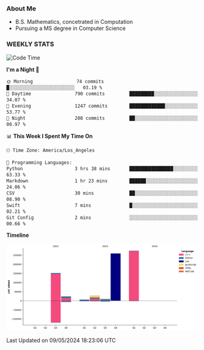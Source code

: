 ### About Me

- B.S. Mathematics, concetrated in Computation
- Pursuing a MS degree in Computer Science


### WEEKLY STATS
<!--START_SECTION:waka-->
![Code Time](http://img.shields.io/badge/Code%20Time-61%20hrs%2045%20mins-blue)

**I'm a Night 🦉** 

```text
🌞 Morning                74 commits          █░░░░░░░░░░░░░░░░░░░░░░░░   03.19 % 
🌆 Daytime                790 commits         █████████░░░░░░░░░░░░░░░░   34.07 % 
🌃 Evening                1247 commits        █████████████░░░░░░░░░░░░   53.77 % 
🌙 Night                  208 commits         ██░░░░░░░░░░░░░░░░░░░░░░░   08.97 % 
```


📊 **This Week I Spent My Time On** 

```text
🕑︎ Time Zone: America/Los_Angeles

💬 Programming Languages: 
Python                   3 hrs 38 mins       ████████████████░░░░░░░░░   63.33 % 
Markdown                 1 hr 23 mins        ██████░░░░░░░░░░░░░░░░░░░   24.06 % 
CSV                      30 mins             ██░░░░░░░░░░░░░░░░░░░░░░░   08.90 % 
Swift                    7 mins              █░░░░░░░░░░░░░░░░░░░░░░░░   02.21 % 
Git Config               2 mins              ░░░░░░░░░░░░░░░░░░░░░░░░░   00.66 % 
```

**Timeline**

![Lines of Code chart](https://raw.githubusercontent.com/nickocruzm/nickocruzm/main/assets/bar_graph.png)


 Last Updated on 09/05/2024 18:23:06 UTC
<!--END_SECTION:waka-->
